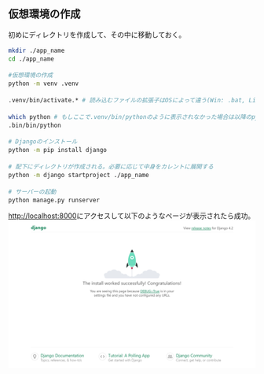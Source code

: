## 仮想環境の作成
初めにディレクトリを作成して、その中に移動しておく。

```sh
mkdir ./app_name
cd ./app_name

#仮想環境の作成
python -m venv .venv

.venv/bin/activate.* # 読み込むファイルの拡張子はOSによって違う(Win: .bat, Linux: .sh/.fish)

which python # もしここで.venv/bin/pythonのように表示されなかった場合は以降のpythonコマンドを以下のように実行する
.bin/bin/python

# Djangoのインストール
python -m pip install django

# 配下にディレクトリが作成される。必要に応じて中身をカレントに展開する
python -m django startproject ./app_name

# サーバーの起動
python manage.py runserver
```

[http://localhost:8000](http://localhost:8000)にアクセスして以下のようなページが表示されたら成功。
![](../imgs/Pasted%20image%2020231010100208.png)